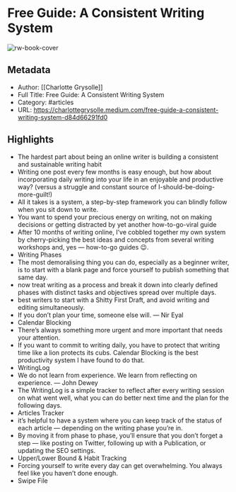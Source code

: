 # Free Guide: A Consistent Writing System

![rw-book-cover](https://readwise-assets.s3.amazonaws.com/static/images/article2.74d541386bbf.png)

## Metadata
- Author: [[Charlotte Grysolle]]
- Full Title: Free Guide: A Consistent Writing System
- Category: #articles
- URL: https://charlottegrysolle.medium.com/free-guide-a-consistent-writing-system-d84d66291fd0

## Highlights
- The hardest part about being an online writer is building a consistent and sustainable writing habit
- Writing one post every few months is easy enough, but how about incorporating daily writing into your life in an enjoyable and productive way? (versus a struggle and constant source of I-should-be-doing-more-guilt!)
- All it takes is a system, a step-by-step framework you can blindly follow when you sit down to write.
- You want to spend your precious energy on writing, not on making decisions or getting distracted by yet another how-to-go-viral guide
- After 10 months of writing online, I’ve cobbled together my own system by cherry-picking the best ideas and concepts from several writing workshops and, yes — how-to-go guides 😉.
- Writing Phases
- The most demoralising thing you can do, especially as a beginner writer, is to start with a blank page and force yourself to publish something that same day.
- now treat writing as a process and break it down into clearly defined phases with distinct tasks and objectives spread over multiple days.
- best writers to start with a Shitty First Draft, and avoid writing and editing simultaneously.
- If you don’t plan your time, someone else will. — Nir Eyal
- Calendar Blocking
- There’s always something more urgent and more important that needs your attention.
- If you want to commit to writing daily, you have to protect that writing time like a lion protects its cubs. Calendar Blocking is the best productivity system I have found to do that.
- WritingLog
- We do not learn from experience. We learn from reflecting on experience. — John Dewey
- The WritingLog is a simple tracker to reflect after every writing session on what went well, what you can do better next time and the plan for the following days.
- Articles Tracker
- it’s helpful to have a system where you can keep track of the status of each article — depending on the writing phase you’re in.
- By moving it from phase to phase, you’ll ensure that you don’t forget a step — like posting on Twitter, following up with a Publication, or updating the SEO settings.
- Upper/Lower Bound & Habit Tracking
- Forcing yourself to write every day can get overwhelming. You always feel like you haven’t done enough.
- Swipe File

